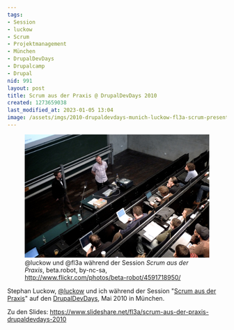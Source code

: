 ```yaml
---
tags:
- Session
- luckow
- Scrum
- Projektmanagement
- München
- DrupalDevDays
- Drupalcamp
- Drupal
nid: 991
layout: post
title: Scrum aus der Praxis @ DrupalDevDays 2010
created: 1273659038
last_modified_at: 2023-01-05 13:04
image: /assets/imgs/2010-drupaldevdays-munich-luckow-fl3a-scrum-presentation.jpg
---
```

<figure>
<img src="/assets/imgs/florian-latzel-stephan-luckow-scrum-drupaldevdays-munich-2010.jpg" alt="@luckow and @fl3a, Scrum aus der Praxis, DrupalDevDays 2010, Munich" />
<figcaption>@luckow und @fl3a während der Session <em>Scrum aus der Praxis</em>, beta.robot, by-nc-sa, <a href="http://www.flickr.com/photos/beta-robot/4591718950/">http://www.flickr.com/photos/beta-robot/4591718950/</a></figcaption>
</figure>

Stephan Luckow, <a href="http://twitter.com/luckow">@luckow</a>  und ich während der Session 
"<a href="http://www.drupal-dev-days.de/de/sessions/scrum-erste-schritte">Scrum aus der Praxis</a>" 
auf den <a href="http://www.drupal-dev-days.de" title="DrupalDevDays">DrupalDevDays</a>, Mai 2010 in München.

Zu den Slides: <https://www.slideshare.net/fl3a/scrum-aus-der-praxis-drupaldevdays-2010>
<!--break-->
